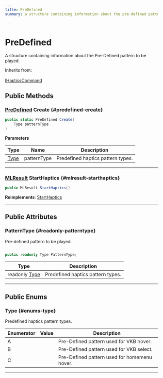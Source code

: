 ```yaml
---
title: PreDefined
summary: a structure containing information about the pre-defined pattern to be played. 

---
```


# PreDefined




A structure containing information about the Pre-Defined pattern to be played.   


Inherits from: <br></br>[IHapticsCommand](/versioned_docs/version-22-Feb-2023/unity-api/api/UnityEngine.XR.MagicLeap/InputSubsystem/Extensions/Haptics/UnityEngine.XR.MagicLeap.InputSubsystem.Extensions.Haptics.IHapticsCommand.md)




## Public Methods

### [PreDefined](/versioned_docs/version-22-Feb-2023/unity-api/api/UnityEngine.XR.MagicLeap/InputSubsystem/Extensions/Haptics/UnityEngine.XR.MagicLeap.InputSubsystem.Extensions.Haptics.PreDefined.md) Create {#predefined-create}

```csharp
public static PreDefined Create(
    Type patternType
)
```


**Parameters**

| Type | Name  | Description  | 
|--|--|--|
| [Type](/versioned_docs/version-22-Feb-2023/unity-api/api/UnityEngine.XR.MagicLeap/InputSubsystem/Extensions/Haptics/UnityEngine.XR.MagicLeap.InputSubsystem.Extensions.Haptics.PreDefined.md#enums-type) |patternType|Predefined haptics pattern types. |






-----------

### [MLResult](/versioned_docs/version-22-Feb-2023/unity-api/api/UnityEngine.XR.MagicLeap/UnityEngine.XR.MagicLeap.MLResult.md) StartHaptics {#mlresult-starthaptics}

```csharp
public MLResult StartHaptics()
```




**Reimplements**: [StartHaptics](/versioned_docs/version-22-Feb-2023/unity-api/api/UnityEngine.XR.MagicLeap/InputSubsystem/Extensions/Haptics/UnityEngine.XR.MagicLeap.InputSubsystem.Extensions.Haptics.IHapticsCommand.md#mlresult-starthaptics)



-----------

## Public Attributes

### PatternType {#readonly-patterntype}

Pre-defined pattern to be played. 

```csharp

public readonly Type PatternType;

```

| Type | Description  | 
|--|--|
| readonly [Type](/versioned_docs/version-22-Feb-2023/unity-api/api/UnityEngine.XR.MagicLeap/InputSubsystem/Extensions/Haptics/UnityEngine.XR.MagicLeap.InputSubsystem.Extensions.Haptics.PreDefined.md#enums-type) | Predefined haptics pattern types.  |





-----------

## Public Enums

### Type {#enums-type}

Predefined haptics pattern types. 

| Enumerator | Value | Description |
| ---------- | ----- | ----------- |
| A | | Pre-Defined pattern used for VKB hover.   |
| B | | Pre-Defined pattern used for VKB select.   |
| C | | Pre-Defined pattern used for homemenu hover.   |








-----------


